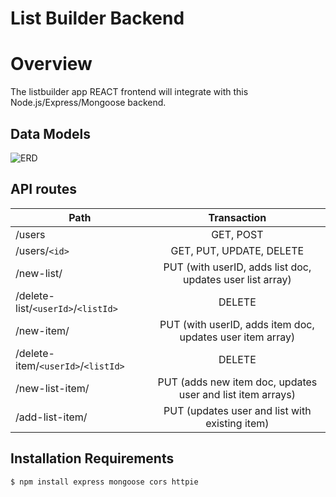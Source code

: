 # List Builder Backend
# Overview
The listbuilder app REACT frontend will integrate with this Node.js/Express/Mongoose backend.

## Data Models
![ERD](https://res.cloudinary.com/myraileen/image/upload/v1583796279/giphydog_xfhscg.gif)

## API routes
| Path | Transaction |
| --- | :---:|
| /users | GET, POST |
| /users/`<id>` | GET, PUT, UPDATE, DELETE |
| /new-list/ | PUT (with userID, adds list doc, updates user list array) |
| /delete-list/`<userId>`/`<listId>` | DELETE |
| /new-item/ | PUT (with userID, adds item doc, updates user item array) |
| /delete-item/`<userId>`/`<listId>` | DELETE |
| /new-list-item/ | PUT (adds new item doc, updates user and list item arrays) |
| /add-list-item/ | PUT (updates user and list with existing item) |

## Installation Requirements
```
$ npm install express mongoose cors httpie
```
